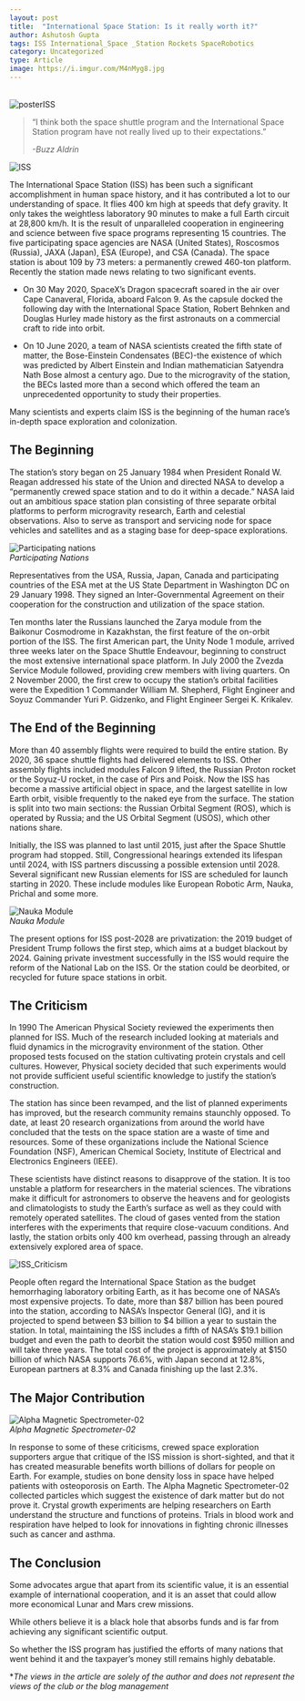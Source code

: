 ```yaml
---
layout: post
title:  "International Space Station: Is it really worth it?"
author: Ashutosh Gupta
tags: ISS International_Space _Station Rockets SpaceRobotics
category: Uncategorized
type: Article
image: https://i.imgur.com/M4nMyg8.jpg
---
```

\
![posterISS](../assets/posts/2020/iss.png)

<blockquote class="wp-block-quote">
<p>“I think both the space shuttle program and the International Space Station program have not really lived up to their expectations.”
</p>
<cite>-Buzz Aldrin</cite>
</blockquote>

![ISS](https://i.imgur.com/M4nMyg8.jpg)

The International Space Station (ISS) has been such a significant accomplishment in human space history, and it has contributed a lot to our understanding of space. It flies 400 km high at speeds that defy gravity. It only takes the weightless laboratory 90 minutes to make a full Earth circuit at 28,800 km/h. It is the result of unparalleled cooperation in engineering and science between five space programs representing 15 countries. The five participating space agencies are NASA (United States), Roscosmos (Russia), JAXA (Japan), ESA (Europe), and CSA (Canada). The space station is about 109 by 73 meters: a permanently crewed 460-ton platform. Recently the station made news relating to two significant events.

- On 30 May 2020, SpaceX’s Dragon spacecraft soared in the air over Cape Canaveral, Florida, aboard Falcon 9. As the capsule docked the following day with the International Space Station, Robert Behnken and Douglas Hurley made history as the first astronauts on a commercial craft to ride into orbit.

- On 10 June 2020, a team of NASA scientists created the fifth state of matter, the Bose-Einstein Condensates (BEC)-the existence of which was predicted by Albert Einstein and Indian mathematician Satyendra Nath Bose almost a century ago. Due to the microgravity of the station, the BECs lasted more than a second which offered the team an unprecedented opportunity to study their properties.

Many scientists and experts claim ISS is the beginning of the human race’s in-depth space exploration and colonization.

## The Beginning

The station’s story began on 25 January 1984 when President Ronald W. Reagan addressed his state of the Union and directed NASA to develop a “permanently crewed space station and to do it within a decade.” NASA laid out an ambitious space station plan consisting of three separate orbital platforms to perform microgravity research, Earth and celestial observations. Also to serve as transport and servicing node for space vehicles and satellites and as a staging base for deep-space explorations.

![Participating nations](https://i.imgur.com/ab3ZDNo.png)
\
*Participating Nations*

Representatives from the USA, Russia, Japan, Canada and participating countries of the ESA met at the US State Department in Washington DC on 29 January 1998. They signed an Inter-Governmental Agreement on their cooperation for the construction and utilization of the space station.

Ten months later the Russians launched the Zarya module from the Baikonur Cosmodrome in Kazakhstan, the first feature of the on-orbit portion of the ISS. The first American part, the Unity Node 1 module, arrived three weeks later on the Space Shuttle Endeavour, beginning to construct the most extensive international space platform. In July 2000 the Zvezda Service Module followed, providing crew members with living quarters. On 2 November 2000, the first crew to occupy the station’s orbital facilities were the Expedition 1 Commander William M. Shepherd, Flight Engineer and Soyuz Commander Yuri P. Gidzenko, and Flight Engineer Sergei K. Krikalev.

## The End of the Beginning

More than 40 assembly flights were required to build the entire station. By 2020, 36 space shuttle flights had delivered elements to ISS. Other assembly flights included modules Falcon 9 lifted, the Russian Proton rocket or the Soyuz-U rocket, in the case of Pirs and Poisk. Now the ISS has become a massive artificial object in space, and the largest satellite in low Earth orbit, visible frequently to the naked eye from the surface. The station is split into two main sections: the Russian Orbital Segment (ROS), which is operated by Russia; and the US Orbital Segment (USOS), which other nations share.

Initially, the ISS was planned to last until 2015, just after the Space Shuttle program had stopped. Still, Congressional hearings extended its lifespan until 2024, with ISS partners discussing a possible extension until 2028. Several significant new Russian elements for ISS are scheduled for launch starting in 2020. These include modules like European Robotic Arm, Nauka, Prichal and some more.

![Nauka Module](https://i.imgur.com/ELwyL5m.png)
\
*Nauka Module*

The present options for ISS post-2028 are privatization: the 2019 budget of President Trump follows the first step, which aims at a budget blackout by 2024. Gaining private investment successfully in the ISS would require the reform of the National Lab on the ISS. Or the station could be deorbited, or recycled for future space stations in orbit.

## The Criticism

In 1990 The American Physical Society reviewed the experiments then planned for ISS. Much of the research included looking at materials and fluid dynamics in the microgravity environment of the station. Other proposed tests focused on the station cultivating protein crystals and cell cultures. However, Physical society decided that such experiments would not provide sufficient useful scientific knowledge to justify the station’s construction.

The station has since been revamped, and the list of planned experiments has improved, but the research community remains staunchly opposed. To date, at least 20 research organizations from around the world have concluded that the tests on the space station are a waste of time and resources. Some of these organizations include the National Science Foundation (NSF), American Chemical Society, Institute of Electrical and Electronics Engineers (IEEE).

These scientists have distinct reasons to disapprove of the station. It is too unstable a platform for researchers in the material sciences. The vibrations make it difficult for astronomers to observe the heavens and for geologists and climatologists to study the Earth’s surface as well as they could with remotely operated satellites. The cloud of gases vented from the station interferes with the experiments that require close-vacuum conditions. And lastly, the station orbits only 400 km overhead, passing through an already extensively explored area of space.

![ISS_Criticism](https://i.imgur.com/yf5IJMm.png)

People often regard the International Space Station as the budget hemorrhaging laboratory orbiting Earth, as it has become one of NASA’s most expensive projects. To date, more than $87 billion has been poured into the station, according to NASA’s Inspector General (IG), and it is projected to spend between $3 billion to $4 billion a year to sustain the station. In total, maintaining the ISS includes a fifth of NASA’s $19.1 billion budget and even the path to deorbit the station would cost $950 million and will take three years. The total cost of the project is approximately at $150 billion of which NASA supports 76.6%, with Japan second at 12.8%, European partners at 8.3% and Canada finishing up the last 2.3%.

## The Major Contribution
![Alpha Magnetic Spectrometer-02](https://i.imgur.com/yf5IJMm.png)
\
*Alpha Magnetic Spectrometer-02*

In response to some of these criticisms, crewed space exploration supporters argue that critique of the ISS mission is short-sighted, and that it has created measurable benefits worth billions of dollars for people on Earth. For example, studies on bone density loss in space have helped patients with osteoporosis on Earth. The Alpha Magnetic Spectrometer-02 collected particles which suggest the existence of dark matter but do not prove it. Crystal growth experiments are helping researchers on Earth understand the structure and functions of proteins. Trials in blood work and respiration have helped to look for innovations in fighting chronic illnesses such as cancer and asthma.

## The Conclusion

Some advocates argue that apart from its scientific value, it is an essential example of international cooperation, and it is an asset that could allow more economical Lunar and Mars crew missions.

While others believe it is a black hole that absorbs funds and is far from achieving any significant scientific output.

So whether the ISS program has justified the efforts of many nations that went behind it and the taxpayer’s money still remains highly debatable.

**The views in the article are solely of the author and does not represent the views of the club or the blog management*